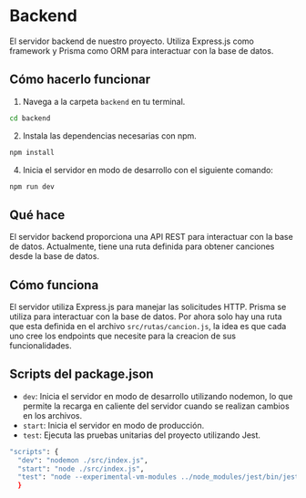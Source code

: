 # Backend

El servidor backend de nuestro proyecto. Utiliza Express.js como framework y Prisma como ORM para interactuar con la base de datos.

## Cómo hacerlo funcionar

1. Navega a la carpeta `backend` en tu terminal.

```sh
cd backend
```

2. Instala las dependencias necesarias con npm.

```sh
npm install
```

<!-- 3.() Copia el archivo `.env.example` a un nuevo archivo llamado `.env` y rellena las variables de entorno necesarias.

`cp .env.example .env` -->

4. Inicia el servidor en modo de desarrollo con el siguiente comando:

```sh
npm run dev
```

## Qué hace

El servidor backend proporciona una API REST para interactuar con la base de datos. Actualmente, tiene una ruta definida para obtener canciones desde la base de datos.

## Cómo funciona

El servidor utiliza Express.js para manejar las solicitudes HTTP. Prisma se utiliza para interactuar con la base de datos. Por ahora solo hay una ruta que esta definida en el archivo `src/rutas/cancion.js`, la idea es que cada uno cree los endpoints que necesite para la creacion de sus funcionalidades.

## Scripts del package.json

- `dev`: Inicia el servidor en modo de desarrollo utilizando nodemon, lo que permite la recarga en caliente del servidor cuando se realizan cambios en los archivos.
- `start`: Inicia el servidor en modo de producción.
- `test`: Ejecuta las pruebas unitarias del proyecto utilizando Jest.

```sh
"scripts": {
  "dev": "nodemon ./src/index.js",
  "start": "node ./src/index.js",
  "test": "node --experimental-vm-modules ../node_modules/jest/bin/jest.js"
  }
```
